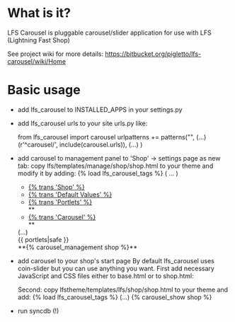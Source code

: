 What is it?
===========

LFS Carousel is pluggable carousel/slider application for use with LFS (Lightning Fast Shop)

See project wiki for more details: https://bitbucket.org/pigletto/lfs-carousel/wiki/Home

Basic usage
===========

* add lfs_carousel to INSTALLED_APPS in your settings.py
* add lfs_carousel urls to your site urls.py like:

  from lfs_carousel import carousel
  urlpatterns += patterns("",
    (...)
    (r'^carousel/', include(carousel.urls)),
    (...)
  )
  
* add carousel to management panel to 'Shop' -> settings page as new tab:
  copy lfs/templates/manage/shop/shop.html to your theme and modify it by adding:
  {% load lfs_carousel_tags %}
  ( ... )
  <div id="manage-tabs">
    <ul>
        <li class="ui-tabs-nav-item"><a href="#data">{% trans 'Shop' %}</a></li>
        <li class="ui-tabs-nav-item"><a href="#default-values">{% trans 'Default Values' %}</a></li>
        <li class="ui-tabs-nav-item"><a href="#portlets">{% trans 'Portlets' %}</a></li>
        **<li class="ui-tabs-nav-item"><a href="#carousel-items">{% trans 'Carousel' %}</a></li>**
    </ul>
  (...)
  <div id="portlets">
    {{ portlets|safe }}
  </div>
  **{% carousel_management shop %}**
  
* add carousel to your shop's start page
  By default lfs_carousel uses coin-slider but you can use anything you want. 
  First add necessary JavaScript and CSS files either to base.html or to shop.html:
  
  <link rel="stylesheet" href="{{ STATIC_URL }}coin-slider/coin-slider-styles.css" type="text/css" />
  <script type="text/javascript" src="{{ STATIC_URL }}coin-slider/coin-slider.min.js"></script>
  <script type="text/javascript">
        $(document).ready(function() {
            $('#coin-slider').coinslider({ width: 400, navigation: true, delay: 10000, hoverPause: true });
        });
  </script>
  
  Second: copy lfstheme/templates/lfs/shop/shop.html to your theme and add:
    {% load lfs_carousel_tags %}
    (...)
    {% carousel_show shop %}
  
* run syncdb (!)